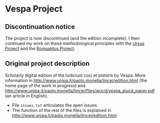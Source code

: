 # Vespa Project

## Discontinuation notice

The project is now discontinued (and the edition incomplete). I then continued my work on these methodological principles with the [Ursus Project](http://www1.unipa.it/paolo.monella/ursus/index.html) and the [Romualdus Project](http://www1.unipa.it/paolo.monella/romualdus/index.html).


## Original project description

Scholarly digital edition of the Iudicium coci et pistoris by Vespa. More information in <http://www.unipa.it/paolo.monella/lincei/edition.html> (the home page of the work in progress) and <http://www.unipa.it/paolo.monella/lincei/files/aiucd/vespa_aiucd_paper.pdf> (an article in English).

* File `issues.txt` articulates the open issues.
* The function of the rest of the files is explained in 
<http://www.unipa.it/paolo.monella/lincei/edition.html>

